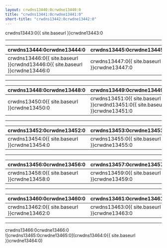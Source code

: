 ```yaml
---
layout: crwdns13440:0crwdne13440:0
title: "crwdns13441:0crwdne13441:0"
short-title: "crwdns13442:0crwdne13442:0"
---
```

crwdns13443:0{{ site.baseurl }}crwdne13443:0

<hr />

| crwdns13444:0crwdne13444:0                                                                           | crwdns13445:0crwdne13445:0                   |
| ---------------------------------------------------------------------------------------------------- | -------------------------------------------- |
| crwdns13446:0{{ site.baseurl }}crwdnd13446:0{{ site.baseurl }}crwdne13446:0 &nbsp;&nbsp;&nbsp;&nbsp; | crwdns13447:0{{ site.baseurl }}crwdne13447:0 |

<hr />

| crwdns13448:0crwdne13448:0                                            | crwdns13449:0crwdne13449:0                                                  |
| --------------------------------------------------------------------- | --------------------------------------------------------------------------- |
| crwdns13450:0{{ site.baseurl }}crwdne13450:0 &nbsp;&nbsp;&nbsp;&nbsp; | crwdns13451:0{{ site.baseurl }}crwdnd13451:0{{ site.baseurl }}crwdne13451:0 |

<hr />

| crwdns13452:0crwdne13452:0                                           | crwdns13453:0crwdne13453:0                   |
| -------------------------------------------------------------------- | -------------------------------------------- |
| crwdns13454:0{{ site.baseurl }}crwdne13454:0&nbsp;&nbsp;&nbsp;&nbsp; | crwdns13455:0{{ site.baseurl }}crwdne13455:0 |

<hr />

| crwdns13456:0crwdne13456:0                                           | crwdns13457:0crwdne13457:0                   |
| -------------------------------------------------------------------- | -------------------------------------------- |
| crwdns13458:0{{ site.baseurl }}crwdne13458:0&nbsp;&nbsp;&nbsp;&nbsp; | crwdns13459:0{{ site.baseurl }}crwdne13459:0 |

<hr />

| crwdns13460:0crwdne13460:0                                           | crwdns13461:0crwdne13461:0                   |
| -------------------------------------------------------------------- | -------------------------------------------- |
| crwdns13462:0{{ site.baseurl }}crwdne13462:0&nbsp;&nbsp;&nbsp;&nbsp; | crwdns13463:0{{ site.baseurl }}crwdne13463:0 |

<hr />

crwdns13466:0crwdne13466:0<br /> ![crwdns13465:0crwdne13465:0](crwdns13464:0{{ site.baseurl }}crwdne13464:0)